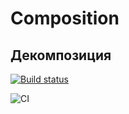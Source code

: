 # Composition

## Декомпозиция

[![Build status](https://ci.appveyor.com/api/projects/status/0fc3v3onycpaukvb?svg=true)](https://ci.appveyor.com/project/EvgeniiNoName/r5-2-composition-decomposition)


![CI](https://github.com/EvgeniiNoName/R5.2_composition_decomposition/actions/workflows/web.yml/badge.svg)
